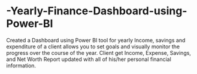# -Yearly-Finance-Dashboard-using-Power-BI
Created a Dashboard using Power BI tool for yearly Income, savings and expenditure of a client allows you to set goals and visually monitor the progress over the course of the year. Client get Income, Expense, Savings, and Net Worth Report updated with all of his/her personal financial information. 
